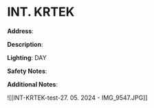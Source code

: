 # INT. KRTEK

**Address**: 

**Description**: 

**Lighting**: DAY

**Safety Notes**: 

**Additional Notes**: 

![[INT-KRTEK-test-27. 05. 2024 - IMG_9547.JPG]]